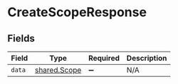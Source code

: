 # CreateScopeResponse


## Fields

| Field                                               | Type                                                | Required                                            | Description                                         |
| --------------------------------------------------- | --------------------------------------------------- | --------------------------------------------------- | --------------------------------------------------- |
| `data`                                              | [shared.Scope](../../../sdk/models/shared/scope.md) | :heavy_minus_sign:                                  | N/A                                                 |